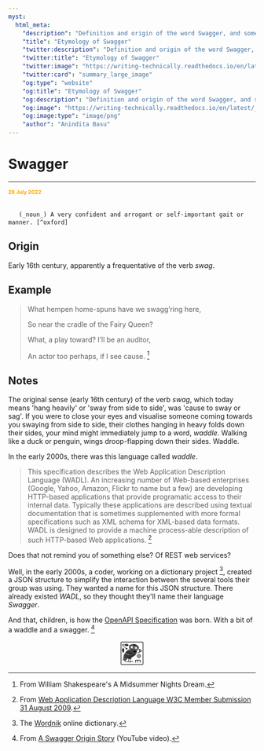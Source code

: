 ```yaml
---
myst:
  html_meta:
    "description": "Definition and origin of the word Swagger, and some notes and examples"
    "title": "Etymology of Swagger"
    "twitter:description": "Definition and origin of the word Swagger, and some notes and examples"
    "twitter:title": "Etymology of Swagger"
    "twitter:image": "https://writing-technically.readthedocs.io/en/latest/_static/s_1_600.jpg"
    "twitter:card": "summary_large_image"
    "og:type": "website"
    "og:title": "Etymology of Swagger"
    "og:description": "Definition and origin of the word Swagger, and some notes and examples"
    "og:image": "https://writing-technically.readthedocs.io/en/latest/_static/s_1_600.jpg"
    "og:image:type": "image/png"
    "author": "Anindita Basu"
---
```


# Swagger

<hr/>
<p style="font-weight:bold;font-size:75%;color:orange">28 July 2022</p>

```{admonition} swagger

   (_noun_) A very confident and arrogant or self-important gait or manner. [^oxford]
```

[^oxford]: From the [Oxford English Dictionary](https://www.lexico.com/).

## Origin

Early 16th century, apparently a frequentative of the verb _swag_.

## Example

> What hempen home-spuns have we swagg’ring here,
>
> So near the cradle of the Fairy Queen?
>
> What, a play toward? I’ll be an auditor,
>
> An actor too perhaps, if I see cause. [^midsummer]

[^midsummer]: From William Shakespeare's A Midsummer Nights Dream.

## Notes

The original sense (early 16th century) of the verb _swag_, which today means 'hang heavily' or 'sway from side to side', was 'cause to sway or sag'. If you were to close your eyes and visualise someone coming towards you swaying from side to side, their clothes hanging in heavy folds down their sides, your mind might immediately jump to a word, _waddle_. Walking like a duck or penguin, wings droop-flapping down their sides. Waddle.

In the early 2000s, there was this language called _waddle_.

> This specification describes the Web Application Description Language (WADL). An increasing number of Web-based enterprises (Google, Yahoo, Amazon, Flickr to name but a few) are developing HTTP-based applications that provide programatic access to their internal data. Typically these applications are described using textual documentation that is sometimes supplemented with more formal specifications such as XML schema for XML-based data formats. WADL is designed to provide a machine process-able description of such HTTP-based Web applications. [^w3spec]

[^w3spec]: From [Web Application Description Language W3C Member Submission 31 August 2009](https://www.w3.org/Submission/wadl/).

Does that not remind you of something else? Of REST web services?

Well, in the early 2000s, a coder, working on a dictionary project [^wordnik], created a JSON structure to simplify the interaction between the several tools their group was using. They wanted a name for this JSON structure. There already existed _WADL_, so they thought they'll name their language _Swagger_.

[^wordnik]: The [Wordnik](https://www.wordnik.com/) online dictionary.

And that, children, is how the [OpenAPI Specification](https://spec.openapis.org/oas/latest.html) was born. With a bit of a waddle and a swagger. [^swagger]

[^swagger]: From [A Swagger Origin Story](https://www.youtube.com/watch?v=PKNyi9clqMQ) (YouTube video).

<img src="_static/s_1_600.jpg" alt="site logo" style="display: block; margin-left: auto; margin-right: auto; width:10%;">